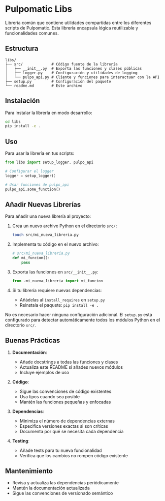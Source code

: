 # Pulpomatic Libs

Librería común que contiene utilidades compartidas entre los diferentes scripts de Pulpomatic. Esta librería encapsula lógica reutilizable y funcionalidades comunes.

## Estructura

```
libs/
├── src/             # Código fuente de la librería
│   ├── __init__.py  # Exporta las funciones y clases públicas
│   ├── logger.py    # Configuración y utilidades de logging
│   └── pulpo_api.py # Cliente y funciones para interactuar con la API
├── setup.py         # Configuración del paquete
└── readme.md        # Este archivo
```

## Instalación

Para instalar la librería en modo desarrollo:

```bash
cd libs
pip install -e .
```

## Uso

Para usar la librería en tus scripts:

```python
from libs import setup_logger, pulpo_api

# Configurar el logger
logger = setup_logger()

# Usar funciones de pulpo_api
pulpo_api.some_function()
```

## Añadir Nuevas Librerías

Para añadir una nueva librería al proyecto:

1. Crea un nuevo archivo Python en el directorio `src/`:
   ```bash
   touch src/mi_nueva_libreria.py
   ```

2. Implementa tu código en el nuevo archivo:
   ```python
   # src/mi_nueva_libreria.py
   def mi_funcion():
       pass
   ```

3. Exporta las funciones en `src/__init__.py`:
   ```python
   from .mi_nueva_libreria import mi_funcion
   ```

4. Si tu librería requiere nuevas dependencias:
   - Añádelas al `install_requires` en `setup.py`
   - Reinstala el paquete: `pip install -e .`

No es necesario hacer ninguna configuración adicional. El `setup.py` está configurado para detectar automáticamente todos los módulos Python en el directorio `src/`.

## Buenas Prácticas

1. **Documentación**:
   - Añade docstrings a todas las funciones y clases
   - Actualiza este README si añades nuevos módulos
   - Incluye ejemplos de uso

2. **Código**:
   - Sigue las convenciones de código existentes
   - Usa tipos cuando sea posible
   - Mantén las funciones pequeñas y enfocadas

3. **Dependencias**:
   - Minimiza el número de dependencias externas
   - Especifica versiones exactas si son críticas
   - Documenta por qué se necesita cada dependencia

4. **Testing**:
   - Añade tests para tu nueva funcionalidad
   - Verifica que los cambios no rompen código existente

## Mantenimiento

- Revisa y actualiza las dependencias periódicamente
- Mantén la documentación actualizada
- Sigue las convenciones de versionado semántico